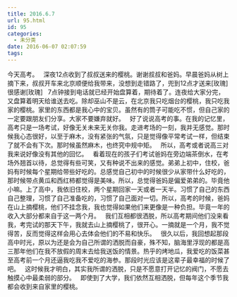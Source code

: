```yaml
---
title: 2016.6.7
url: 95.html
id: 95
categories:
  - 未分类
date: 2016-06-07 02:07:59
tags:
---
```


今天高考。   深夜12点收到了叔叔送来的樱桃。谢谢叔叔和爸妈。早晨爸妈从树上摘下来，叔叔开车来北京顺便给我带来，没想到走错路了，兜到12点才送来\[玫瑰\]很感谢\[玫瑰\]   7点钟接到电话就已经开始盘算着，期待着了。连夜给大家分完，又盘算着明天给谁送去吃。除却巫山不是云，在北京我只吃烟台的樱桃，我只吃我家的樱桃。家里的东西都是我心中的宝贝。虽然有的筒子可能吃不惯，但自己家的一定要跟朋友们分享。大家不要嫌弃就好。   好了说说高考的事。在我的记忆里，高考只是一场考试，好像无关未来无关你我。走进考场的一刻，我并无感觉。那时候我心态很好，以至于麻木，没有紧张的气氛，只是觉得像平常考试一样，但结束了就不会有下次。那时候虽然麻木，也终究中规中矩。   所以，高考或者说高三对我来说好像没有其他的回忆。   看着现在的孩子们考试爸妈在旁边端茶倒水，在考场外翘首以待，总觉得有些可笑，又有种说不出来的感觉。弟弟上初中，住校，爸妈有时候每个星期给带些好吃的。总感觉自己初中的时候很少从家带什么好吃的，那时候带点黄瓜和西红柿都觉得是美味。所以，总觉得爸妈是偏爱弟弟的。毕竟他小嘛。上了高中，我依旧住校，两个星期回家一天或者一天半。习惯了自己的东西自己整理，习惯了自己准备吃的，习惯了自己面对一切。所以，高考的时候，爸妈在山上摘樱桃，他们不挂念我，我也觉得如果他们来更像是一种负担。毕竟一年的收入大部分都来自于这一两个月。   我们互相都很洒脱，所以高考期间他们没来看我，考完试的那天下午，我就去山上摘樱桃了，很开心。一摘就是一个月，我不觉得苦，反而觉得这样会用心去体会他们的不易和快乐。   很久以后，我回想起那段高中时光，原以为还是会为自己所谓的洒脱而自豪，殊不知，脑海里浮现的都是高三那年他们在我不放假的周末去给我送饭的情景。热乎的烤地瓜，我爱吃的饭菜甚至高考前一个月还逼我吃我不爱吃的海参。那段时光应该是这辈子最幸福的时候了吧。   这时候我才明白，其实我所谓的洒脱，只是不愿意打开记忆的阀门，不愿去触摸心中最柔弱的部分。   即使到了大学，我们依然互相洒脱，但每年这个季节我都会收到来自家里的樱桃。